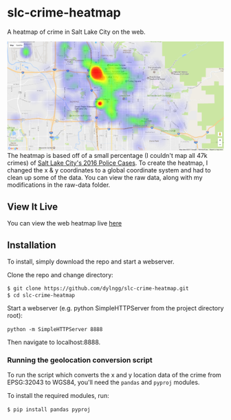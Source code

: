 # slc-crime-heatmap
A heatmap of crime in Salt Lake City on the web.

![SLC Crime Heatmap](https://raw.githubusercontent.com/dylngg/slc-crime-heatmap/master/images/heatmap-screenshot.png "Heatmap of crime in SLC")
The heatmap is based off of a small percentage (I couldn't map all 47k crimes) of [Salt Lake City's 2016 Police Cases](https://opendata.utah.gov/Public-Safety/SALT-LAKE-CITY-POLICE-CASES-2016/trgz-4r9d). To create the heatmap, I changed the x & y coordinates to a global coordinate system and had to clean up some of the data. You can view the raw data, along with my modifications in the raw-data folder.  

## View It Live
You can view the web heatmap live [here](https://dylngg.github.io/slc-crime-heatmap/)


## Installation
To install, simply download the repo and start a webserver.

Clone the repo and change directory:
```
$ git clone https://github.com/dylngg/slc-crime-heatmap.git
$ cd slc-crime-heatmap
```

Start a webserver (e.g. python SimpleHTTPServer from the project directory root):

`python -m SimpleHTTPServer 8888`

Then navigate to localhost:8888.

### Running the geolocation conversion script
To run the script which converts the x and y location data of the crime from EPSG:32043 to WGS84, you'll need the `pandas` and `pyproj` modules.

To install the required modules, run:

```$ pip install pandas pyproj``` 
